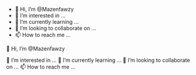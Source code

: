 - 👋 Hi, I’m @Mazenfawzy
- 👀 I’m interested in ...
- 🌱 I’m currently learning ...
- 💞️ I’m looking to collaborate on ...
- 📫 How to reach me ...

<!---
Mazenfawzy/Mazenfawzy is a ✨ special ✨ repository because its `README.md` (this file) appears on your GitHub profile.
You can click the Preview link to take a look at your changes.
--->👋 Hi, I’m @Mazenfawzy
👀 I’m interested in ...
🌱 I’m currently learning ...
💞️ I’m looking to collaborate on ...
📫 How to reach me ...

